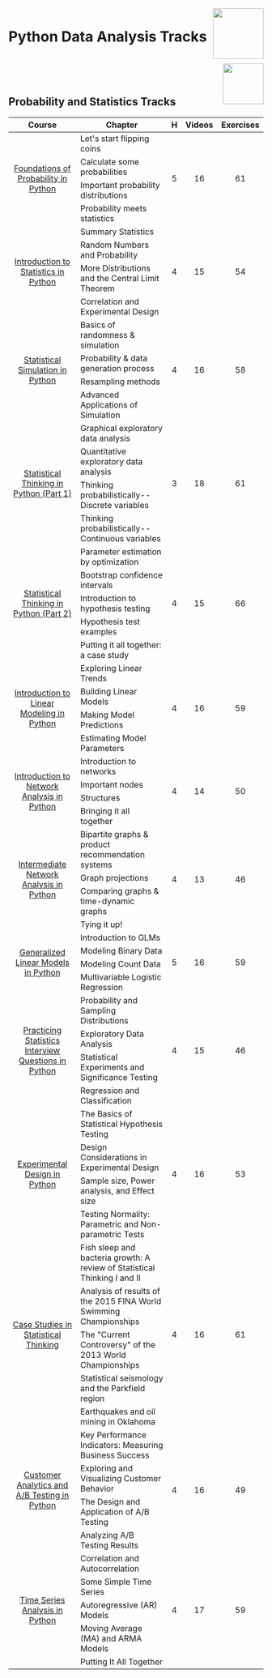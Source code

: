 <img align="right" width="100" src="https://github.com/cs-MohamedAyman/eLearning-Platforms/blob/master/DataCamp-Tracks/org-logos/datacamp.jpg">

# Python Data Analysis Tracks

<br>
<img align="right" width="80" src="https://github.com/cs-MohamedAyman/eLearning-Platforms/blob/master/DataCamp-Tracks/org-logos/python.jpg">
<br><br>

## Probability and Statistics Tracks

<table>
    <thead>
        <tr>
            <th width="40%">Course</th>
            <th width="60%">Chapter</th>
            <th>H</th>
            <th>Videos</th>
            <th>Exercises</th>
        </tr>
    </thead>
    <tbody>
            <tr>
                <td rowspan=4 align=center>
<a href="https://learn.datacamp.com/courses/foundations-of-probability-in-python">Foundations of Probability in Python</a><br>
                <td align="left">Let's start flipping coins</td>
                <td rowspan=4 align="center">5</td>
                <td rowspan=4 align="center">16</td>
                <td rowspan=4 align="center">61</td>
                </td>
            </tr>
            <tr>
                <td align="left">Calculate some probabilities</td>
            </tr>
            <tr>
                <td align="left">Important probability distributions</td>
            </tr>
            <tr>
                <td align="left">Probability meets statistics</td>
            </tr>
            <tr>
                <td rowspan=4 align=center>
<a href="https://learn.datacamp.com/courses/introduction-to-statistics-in-python">Introduction to Statistics in Python</a><br>
                <td align="left">Summary Statistics</td>
                <td rowspan=4 align="center">4</td>
                <td rowspan=4 align="center">15</td>
                <td rowspan=4 align="center">54</td>
                </td>
            </tr>
            <tr>
                <td align="left">Random Numbers and Probability</td>
            </tr>
            <tr>
                <td align="left">More Distributions and the Central Limit Theorem</td>
            </tr>
            <tr>
                <td align="left">Correlation and Experimental Design</td>
            </tr>
            <tr>
                <td rowspan=4 align=center>
<a href="https://learn.datacamp.com/courses/statistical-simulation-in-python">Statistical Simulation in Python</a><br>
                <td align="left">Basics of randomness & simulation</td>
                <td rowspan=4 align="center">4</td>
                <td rowspan=4 align="center">16</td>
                <td rowspan=4 align="center">58</td>
                </td>
            </tr>
            <tr>
                <td align="left">Probability & data generation process</td>
            </tr>
            <tr>
                <td align="left">Resampling methods</td>
            </tr>
            <tr>
                <td align="left">Advanced Applications of Simulation</td>
            </tr>
            <tr>
                <td rowspan=4 align=center>
<a href="https://learn.datacamp.com/courses/statistical-thinking-in-python-part-1">Statistical Thinking in Python (Part 1)</a><br>
                <td align="left">Graphical exploratory data analysis</td>
                <td rowspan=4 align="center">3</td>
                <td rowspan=4 align="center">18</td>
                <td rowspan=4 align="center">61</td>
                </td>
            </tr>
            <tr>
                <td align="left">Quantitative exploratory data analysis</td>
            </tr>
            <tr>
                <td align="left">Thinking probabilistically-- Discrete variables</td>
            </tr>
            <tr>
                <td align="left">Thinking probabilistically-- Continuous variables</td>
            </tr>
            <tr>
                <td rowspan=5 align=center>
<a href="https://learn.datacamp.com/courses/statistical-thinking-in-python-part-2">Statistical Thinking in Python (Part 2)</a><br>
                <td align="left">Parameter estimation by optimization</td>
                <td rowspan=5 align="center">4</td>
                <td rowspan=5 align="center">15</td>
                <td rowspan=5 align="center">66</td>
                </td>
            </tr>
            <tr>
                <td align="left">Bootstrap confidence intervals</td>
            </tr>
            <tr>
                <td align="left">Introduction to hypothesis testing</td>
            </tr>
            <tr>
                <td align="left">Hypothesis test examples</td>
            </tr>
            <tr>
                <td align="left">Putting it all together: a case study</td>
            </tr>
            <tr>
                <td rowspan=4 align=center>
<a href="https://learn.datacamp.com/courses/introduction-to-linear-modeling-in-python">Introduction to Linear Modeling in Python</a><br>
                <td align="left">Exploring Linear Trends</td>
                <td rowspan=4 align="center">4</td>
                <td rowspan=4 align="center">16</td>
                <td rowspan=4 align="center">59</td>
                </td>
            </tr>
            <tr>
                <td align="left">Building Linear Models</td>
            </tr>
            <tr>
                <td align="left">Making Model Predictions</td>
            </tr>
            <tr>
                <td align="left">Estimating Model Parameters</td>
            </tr>
            <tr>
                <td rowspan=4 align=center>
<a href="https://learn.datacamp.com/courses/introduction-to-network-analysis-in-python">Introduction to Network Analysis in Python</a><br>
                <td align="left">Introduction to networks</td>
                <td rowspan=4 align="center">4</td>
                <td rowspan=4 align="center">14</td>
                <td rowspan=4 align="center">50</td>
                </td>
            </tr>
            <tr>
                <td align="left">Important nodes</td>
            </tr>
            <tr>
                <td align="left">Structures</td>
            </tr>
            <tr>
                <td align="left">Bringing it all together</td>
            </tr>
            <tr>
                <td rowspan=4 align=center>
<a href="https://learn.datacamp.com/courses/intermediate-network-analysis-in-python">Intermediate Network Analysis in Python</a><br>
                <td align="left">Bipartite graphs & product recommendation systems</td>
                <td rowspan=4 align="center">4</td>
                <td rowspan=4 align="center">13</td>
                <td rowspan=4 align="center">46</td>
                </td>
            </tr>
            <tr>
                <td align="left">Graph projections</td>
            </tr>
            <tr>
                <td align="left">Comparing graphs & time-dynamic graphs</td>
            </tr>
            <tr>
                <td align="left">Tying it up!</td>
            </tr>
            <tr>
                <td rowspan=4 align=center>
<a href="https://learn.datacamp.com/courses/generalized-linear-models-in-python">Generalized Linear Models in Python</a><br>
                <td align="left">Introduction to GLMs</td>
                <td rowspan=4 align="center">5</td>
                <td rowspan=4 align="center">16</td>
                <td rowspan=4 align="center">59</td>
                </td>
            </tr>
            <tr>
                <td align="left">Modeling Binary Data</td>
            </tr>
            <tr>
                <td align="left">Modeling Count Data</td>
            </tr>
            <tr>
                <td align="left">Multivariable Logistic Regression</td>
            </tr>
            <tr>
                <td rowspan=4 align=center>
<a href="https://learn.datacamp.com/courses/practicing-statistics-interview-questions-in-python">Practicing Statistics Interview Questions in Python</a><br>
                <td align="left">Probability and Sampling Distributions</td>
                <td rowspan=4 align="center">4</td>
                <td rowspan=4 align="center">15</td>
                <td rowspan=4 align="center">46</td>
                </td>
            </tr>
            <tr>
                <td align="left">Exploratory Data Analysis</td>
            </tr>
            <tr>
                <td align="left">Statistical Experiments and Significance Testing</td>
            </tr>
            <tr>
                <td align="left">Regression and Classification</td>
            </tr>
            <tr>
                <td rowspan=4 align=center>
<a href="https://learn.datacamp.com/courses/experimental-design-in-python">Experimental Design in Python</a><br>
                <td align="left">The Basics of Statistical Hypothesis Testing</td>
                <td rowspan=4 align="center">4</td>
                <td rowspan=4 align="center">16</td>
                <td rowspan=4 align="center">53</td>
                </td>
            </tr>
            <tr>
                <td align="left">Design Considerations in Experimental Design</td>
            </tr>
            <tr>
                <td align="left">Sample size, Power analysis, and Effect size</td>
            </tr>
            <tr>
                <td align="left">Testing Normality: Parametric and Non-parametric Tests</td>
            </tr>
            <tr>
                <td rowspan=5 align=center>
<a href="https://learn.datacamp.com/courses/case-studies-in-statistical-thinking">Case Studies in Statistical Thinking</a><br>
                <td align="left">Fish sleep and bacteria growth: A review of Statistical Thinking I and II</td>
                <td rowspan=5 align="center">4</td>
                <td rowspan=5 align="center">16</td>
                <td rowspan=5 align="center">61</td>
                </td>
            </tr>
            <tr>
                <td align="left">Analysis of results of the 2015 FINA World Swimming Championships</td>
            </tr>
            <tr>
                <td align="left">The "Current Controversy" of the 2013 World Championships</td>
            </tr>
            <tr>
                <td align="left">Statistical seismology and the Parkfield region</td>
            </tr>
            <tr>
                <td align="left">Earthquakes and oil mining in Oklahoma</td>
            </tr>
            <tr>
                <td rowspan=4 align=center>
<a href="https://learn.datacamp.com/courses/customer-analytics-and-ab-testing-in-python">Customer Analytics and A/B Testing in Python</a><br>
                <td align="left">Key Performance Indicators: Measuring Business Success</td>
                <td rowspan=4 align="center">4</td>
                <td rowspan=4 align="center">16</td>
                <td rowspan=4 align="center">49</td>
                </td>
            </tr>
            <tr>
                <td align="left">Exploring and Visualizing Customer Behavior</td>
            </tr>
            <tr>
                <td align="left">The Design and Application of A/B Testing</td>
            </tr>
            <tr>
                <td align="left">Analyzing A/B Testing Results</td>
            </tr>
            <tr>
                <td rowspan=5 align=center>
<a href="https://learn.datacamp.com/courses/time-series-analysis-in-python">Time Series Analysis in Python</a><br>
                <td align="left">Correlation and Autocorrelation</td>
                <td rowspan=5 align="center">4</td>
                <td rowspan=5 align="center">17</td>
                <td rowspan=5 align="center">59</td>
                </td>
            </tr>
            <tr>
                <td align="left">Some Simple Time Series</td>
            </tr>
            <tr>
                <td align="left">Autoregressive (AR) Models</td>
            </tr>
            <tr>
                <td align="left">Moving Average (MA) and ARMA Models</td>
            </tr>
            <tr>
                <td align="left">Putting It All Together</td>
            </tr>
    </tbody>
</table>
